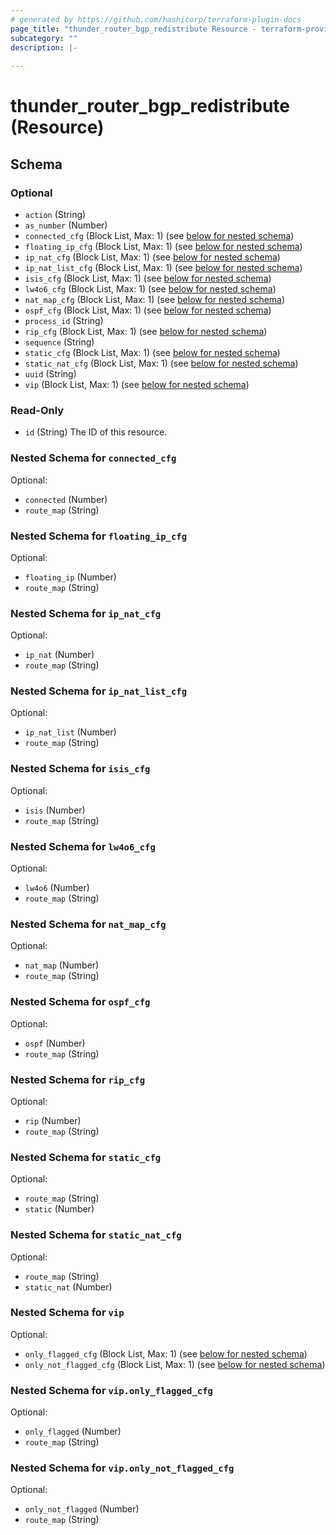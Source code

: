 ```yaml
---
# generated by https://github.com/hashicorp/terraform-plugin-docs
page_title: "thunder_router_bgp_redistribute Resource - terraform-provider-thunder"
subcategory: ""
description: |-
  
---
```


# thunder_router_bgp_redistribute (Resource)





<!-- schema generated by tfplugindocs -->
## Schema

### Optional

- `action` (String)
- `as_number` (Number)
- `connected_cfg` (Block List, Max: 1) (see [below for nested schema](#nestedblock--connected_cfg))
- `floating_ip_cfg` (Block List, Max: 1) (see [below for nested schema](#nestedblock--floating_ip_cfg))
- `ip_nat_cfg` (Block List, Max: 1) (see [below for nested schema](#nestedblock--ip_nat_cfg))
- `ip_nat_list_cfg` (Block List, Max: 1) (see [below for nested schema](#nestedblock--ip_nat_list_cfg))
- `isis_cfg` (Block List, Max: 1) (see [below for nested schema](#nestedblock--isis_cfg))
- `lw4o6_cfg` (Block List, Max: 1) (see [below for nested schema](#nestedblock--lw4o6_cfg))
- `nat_map_cfg` (Block List, Max: 1) (see [below for nested schema](#nestedblock--nat_map_cfg))
- `ospf_cfg` (Block List, Max: 1) (see [below for nested schema](#nestedblock--ospf_cfg))
- `process_id` (String)
- `rip_cfg` (Block List, Max: 1) (see [below for nested schema](#nestedblock--rip_cfg))
- `sequence` (String)
- `static_cfg` (Block List, Max: 1) (see [below for nested schema](#nestedblock--static_cfg))
- `static_nat_cfg` (Block List, Max: 1) (see [below for nested schema](#nestedblock--static_nat_cfg))
- `uuid` (String)
- `vip` (Block List, Max: 1) (see [below for nested schema](#nestedblock--vip))

### Read-Only

- `id` (String) The ID of this resource.

<a id="nestedblock--connected_cfg"></a>
### Nested Schema for `connected_cfg`

Optional:

- `connected` (Number)
- `route_map` (String)


<a id="nestedblock--floating_ip_cfg"></a>
### Nested Schema for `floating_ip_cfg`

Optional:

- `floating_ip` (Number)
- `route_map` (String)


<a id="nestedblock--ip_nat_cfg"></a>
### Nested Schema for `ip_nat_cfg`

Optional:

- `ip_nat` (Number)
- `route_map` (String)


<a id="nestedblock--ip_nat_list_cfg"></a>
### Nested Schema for `ip_nat_list_cfg`

Optional:

- `ip_nat_list` (Number)
- `route_map` (String)


<a id="nestedblock--isis_cfg"></a>
### Nested Schema for `isis_cfg`

Optional:

- `isis` (Number)
- `route_map` (String)


<a id="nestedblock--lw4o6_cfg"></a>
### Nested Schema for `lw4o6_cfg`

Optional:

- `lw4o6` (Number)
- `route_map` (String)


<a id="nestedblock--nat_map_cfg"></a>
### Nested Schema for `nat_map_cfg`

Optional:

- `nat_map` (Number)
- `route_map` (String)


<a id="nestedblock--ospf_cfg"></a>
### Nested Schema for `ospf_cfg`

Optional:

- `ospf` (Number)
- `route_map` (String)


<a id="nestedblock--rip_cfg"></a>
### Nested Schema for `rip_cfg`

Optional:

- `rip` (Number)
- `route_map` (String)


<a id="nestedblock--static_cfg"></a>
### Nested Schema for `static_cfg`

Optional:

- `route_map` (String)
- `static` (Number)


<a id="nestedblock--static_nat_cfg"></a>
### Nested Schema for `static_nat_cfg`

Optional:

- `route_map` (String)
- `static_nat` (Number)


<a id="nestedblock--vip"></a>
### Nested Schema for `vip`

Optional:

- `only_flagged_cfg` (Block List, Max: 1) (see [below for nested schema](#nestedblock--vip--only_flagged_cfg))
- `only_not_flagged_cfg` (Block List, Max: 1) (see [below for nested schema](#nestedblock--vip--only_not_flagged_cfg))

<a id="nestedblock--vip--only_flagged_cfg"></a>
### Nested Schema for `vip.only_flagged_cfg`

Optional:

- `only_flagged` (Number)
- `route_map` (String)


<a id="nestedblock--vip--only_not_flagged_cfg"></a>
### Nested Schema for `vip.only_not_flagged_cfg`

Optional:

- `only_not_flagged` (Number)
- `route_map` (String)


